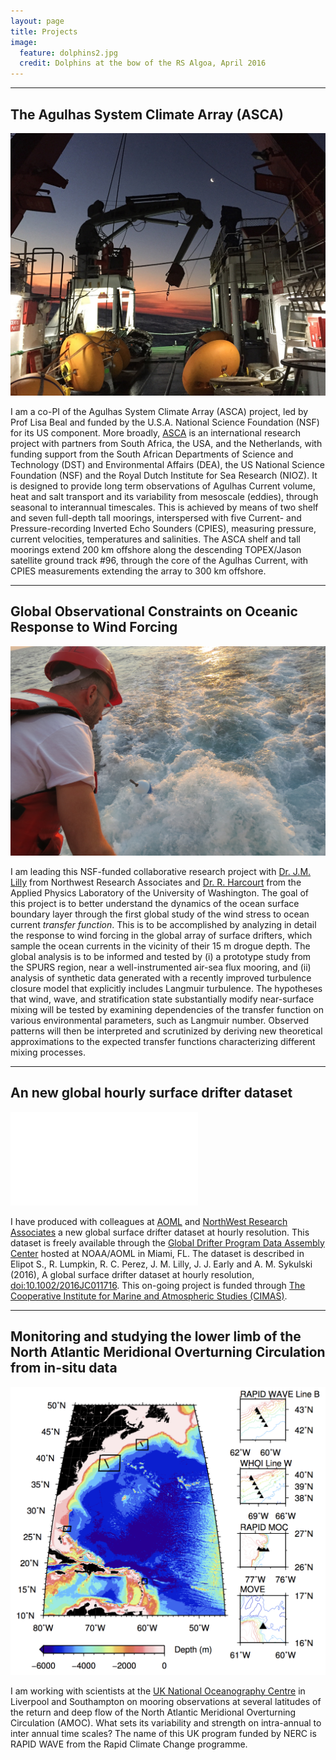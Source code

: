 ```yaml
---
layout: page
title: Projects
image:
  feature: dolphins2.jpg
  credit: Dolphins at the bow of the RS Algoa, April 2016
---
```


* * *

## The Agulhas System Climate Array (ASCA)

![Alt text](/images/algoa.jpg)

I am a co-PI of the Agulhas System Climate Array (ASCA) project, led by Prof Lisa Beal and funded by the U.S.A. National Science Foundation (NSF) for its US component. More broadly, [ASCA](http://asca.dirisa.org) is an international research project with partners from South Africa, the USA, and the Netherlands, with funding support from the South African Departments of Science and Technology (DST) and Environmental Affairs (DEA), the US National Science Foundation (NSF) and the Royal Dutch Institute for Sea Research (NIOZ). It is designed to provide long term observations of Agulhas Current volume, heat and salt transport and its variability from mesoscale (eddies), through seasonal to interannual timescales. This is achieved by means of two shelf and seven full-depth tall moorings, interspersed with five Current- and Pressure-recording Inverted Echo Sounders (CPIES), measuring pressure, current velocities, temperatures and salinities. The ASCA shelf and tall moorings  extend 200 km offshore along the descending TOPEX/Jason satellite ground track \#96, through the core of the Agulhas Current, with CPIES measurements extending the array to 300 km offshore.

* * *

## Global Observational Constraints on Oceanic Response to Wind Forcing

![Alt text](/images/drifter.jpg "Deploying a drifter in the Agulhas Current. Photo Credit: Kayleen McMonigal")

I am leading this NSF-funded collaborative research project with [Dr. J.M. Lilly](www.jmlilly.net) from Northwest Research Associates and [Dr. R. Harcourt](http://www.apl.washington.edu/people/profile.php?last=Harcourt&first=Ramsey) from the Applied Physics Laboratory of the University of Washington. The goal of this project is to better understand the dynamics of the ocean surface boundary layer through the first global study of the wind stress to ocean current *transfer function*. This is to be accomplished by analyzing in detail the response to wind forcing in the global array of surface drifters, which sample the ocean currents in the vicinity of their 15 m drogue depth. The global analysis is to be informed and tested by (i) a prototype study from the SPURS region, near a well-instrumented air-sea flux mooring, and (ii) analysis of synthetic data generated with a recently improved turbulence closure model that explicitly includes Langmuir turbulence. The hypotheses that wind, wave, and stratification state substantially modify near-surface mixing will be tested by examining dependencies of the transfer function on various environmental parameters, such as Langmuir number. Observed patterns will then be interpreted and scrutinized by deriving new theoretical approximations to the expected transfer functions characterizing different mixing processes.

***

## An new global hourly surface drifter dataset

![Alt text](/images/globalrotaryspectra123.pdf "Figure 17 of Elipot et al. (2016)")

I have produced with colleagues at [AOML](http://www.aoml.noaa.gov) and [NorthWest Research Associates](http://www.nwra.com) a new global surface drifter dataset at hourly resolution. This dataset is freely available through the [Global Drifter Program Data Assembly Center](http://www.aoml.noaa.gov/phod/dac/hourly_data.php) hosted at NOAA/AOML in Miami, FL. The dataset is described in Elipot S., R. Lumpkin, R. C. Perez, J. M. Lilly, J. J. Early and A. M. Sykulski (2016), A global surface drifter dataset at hourly resolution, [doi:10.1002/2016JC011716](http://dx.doi.org/10.1002/2016JC011716). This on-going project is funded through [The Cooperative Institute for Marine and Atmospheric Studies (CIMAS)](http://http://cimas.rsmas.miami.edu).

- - -

## Monitoring and studying the lower limb of the North Atlantic Meridional Overturning Circulation from in-situ data

![Alt text](/images/papermap.png "Figure from Elipot et al. (2016b) submitted")

I am working with scientists at the [UK National Oceanography Centre](http://www.nerc.ac.uk) in Liverpool and Southampton on mooring observations at several latitudes of the return and deep flow of the North Atlantic Meridional Overturning Circulation (AMOC). What sets its variability and strength on intra-annual to inter annual time scales? The name of this UK program funded by NERC is RAPID WAVE from the Rapid Climate Change programme.
